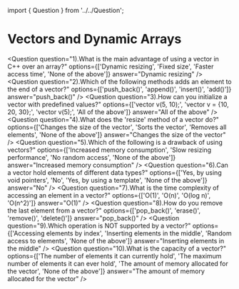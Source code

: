 import { Question } from '../../Question';

# Vectors and Dynamic Arrays

<Question
  question="1).What is the main advantage of using a vector in C++ over an array?"
  options={['Dynamic resizing', 'Fixed size', 'Faster access time', 'None of the above']}
  answer="Dynamic resizing"
/>
<Question
  question="2).Which of the following methods adds an element to the end of a vector?"
  options={['push_back()', 'append()', 'insert()', 'add()']}
  answer="push_back()"
/>
<Question
  question="3).How can you initialize a vector with predefined values?"
  options={['vector<int> v(5, 10);', 'vector<int> v = {10, 20, 30};', 'vector<int> v(5);', 'All of the above']}
  answer="All of the above"
/>
<Question
  question="4).What does the 'resize' method of a vector do?"
  options={['Changes the size of the vector', 'Sorts the vector', 'Removes all elements', 'None of the above']}
  answer="Changes the size of the vector"
/>
<Question
  question="5).Which of the following is a drawback of using vectors?"
  options={['Increased memory consumption', 'Slow resizing performance', 'No random access', 'None of the above']}
  answer="Increased memory consumption"
/>
<Question
  question="6).Can a vector hold elements of different data types?"
  options={['Yes, by using void pointers', 'No', 'Yes, by using a template', 'None of the above']}
  answer="No"
/>
<Question
  question="7).What is the time complexity of accessing an element in a vector?"
  options={['O(1)', 'O(n)', 'O(log n)', 'O(n^2)']}
  answer="O(1)"
/>
<Question
  question="8).How do you remove the last element from a vector?"
  options={['pop_back()', 'erase()', 'remove()', 'delete()']}
  answer="pop_back()"
/>
<Question
  question="9).Which operation is NOT supported by a vector?"
  options={['Accessing elements by index', 'Inserting elements in the middle', 'Random access to elements', 'None of the above']}
  answer="Inserting elements in the middle"
/>
<Question
  question="10).What is the capacity of a vector?"
  options={['The number of elements it can currently hold', 'The maximum number of elements it can ever hold', 'The amount of memory allocated for the vector', 'None of the above']}
  answer="The amount of memory allocated for the vector"
/>
